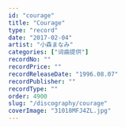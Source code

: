 ```yaml
---
id: "courage"
title: "Courage"
type: "record"
date: "2017-02-04"
artist: "小森まなみ"
categories: ["词曲提供"]
recordNo: ""
recordPrice: ""
recordReleaseDate: "1996.08.07"
recordPublisher: ""
recordType: ""
order: 4900
slug: "/discography/courage"
coverImage: "31018MFJ4ZL.jpg"
---
```



